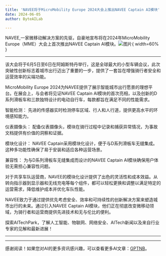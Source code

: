 ```yaml
---
title: 'NAVEE将于MicroMobility Europe 2024大会上推出NAVEE Captain AI模块'
date: 2024-06-05
author: ByteAILab

---
```


NAVEE,一家微移动解决方案的先驱，自豪地宣布将在2024年MicroMobility Europe（MME）大会上首次推出NAVEE Captain AI模块。![图片](https://ai-techpark.com/wp-content/uploads/2024/06/NAVEE-960x540.jpg){ width=60% }

---
该大会将于6月5日至6日在阿姆斯特丹举行，这是全球最大的小型车辆会议，此次突破性创新标志着城市出行迈出了重要的一步，提供了一套旨在增强骑行者安全和运营效率的尖端功能。

MicroMobility Europe 2024为NAVEE提供了展示智能城市出行愿景的理想平台。在展会上，与会者将见证NAVEE Captain AI模块的首次亮相，以及创新的D系列滑板车和三款独特设计的电动自行车，每款都旨在满足不同的性能需求。

智能检测：
先进的传感器实时检测停车区域、行人和人行道，提供更高水平的环境感知能力。

仪表摄像头：
配备仪表摄像头，模块在骑行过程中记录和捕获异常情况，为事故文档提供有价值的洞察和证据。

模块化设计：
NAVEE Captain采用模块化设计，便于与D系列滑板车无缝集成。这种多功能性确保了易于安装和适应各种运营场景。

兼容性：
为与D系列滑板车无缝集成而设计的NAVEE Captain AI模块确保用户体验无需担心兼容性问题。

对于共享车队运营商，NAVEE的模块化设计提供了出色的灵活性和成本效益。从转向指示器到显示器和无线充电等每个组件，都可以轻松更换和调整以满足特定的运营需求，降低维护成本并优化车队性能。

NAVEE致力于通过提供优先考虑安全、效率和可持续性的创新解决方案来塑造城市出行的未来。通过引入NAVEE Captain AI模块，他们正在彻底改变微移动领域，为骑行者和运营商提供先进技术和无与伦比的便利。

探索AITechPark，了解人工智能、物联网、网络安全、AITech新闻以及来自行业专家的见解和最新进展！

---
---
感谢阅读！如果您对AI的更多资讯感兴趣，可以查看更多AI文章：[GPTNB](https://gptnb.com)。